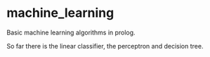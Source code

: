 # machine_learning
Basic machine learning algorithms in prolog.


So far there is the linear classifier, the perceptron and decision tree.
